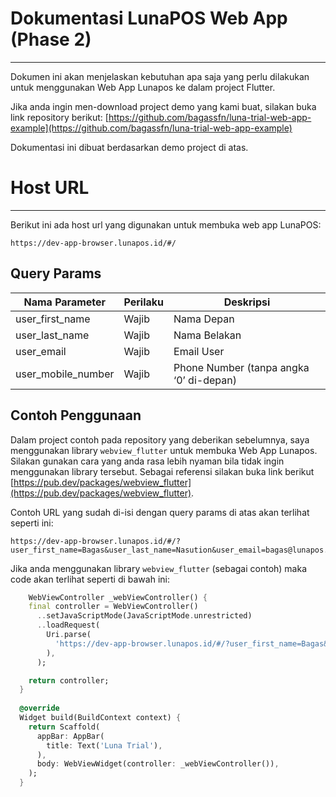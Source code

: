 # Dokumentasi LunaPOS Web App (Phase 2)

---

Dokumen ini akan menjelaskan kebutuhan apa saja yang perlu dilakukan untuk menggunakan Web App Lunapos ke dalam project Flutter.

Jika anda ingin men-download project demo yang kami buat, silakan buka link repository berikut: [https://github.com/bagassfn/luna-trial-web-app-example](https://github.com/bagassfn/luna-trial-web-app-example)

Dokumentasi ini dibuat berdasarkan demo project di atas.

# Host URL

---

Berikut ini ada host url yang digunakan untuk membuka web app LunaPOS:

```
https://dev-app-browser.lunapos.id/#/
```

## Query Params

| Nama Parameter     | Perilaku | Deskripsi                               |
| ------------------ | -------- | --------------------------------------- |
| user_first_name    | Wajib    | Nama Depan                              |
| user_last_name     | Wajib    | Nama Belakan                            |
| user_email         | Wajib    | Email User                              |
| user_mobile_number | Wajib    | Phone Number (tanpa angka ‘0’ di-depan) |

## Contoh Penggunaan

Dalam project contoh pada repository yang deberikan sebelumnya, saya menggunakan library `webview_flutter` untuk membuka Web App Lunapos. Silakan gunakan cara yang anda rasa lebih nyaman bila tidak ingin menggunakan library tersebut. Sebagai referensi silakan buka link berikut [https://pub.dev/packages/webview_flutter](https://pub.dev/packages/webview_flutter).

Contoh URL yang sudah di-isi dengan query params di atas akan terlihat seperti ini:

```
https://dev-app-browser.lunapos.id/#/?user_first_name=Bagas&user_last_name=Nasution&user_email=bagas@lunapos.com&user_mobile_number=08121213112
```

Jika anda menggunakan library `webview_flutter` (sebagai contoh) maka code akan terlihat seperti di bawah ini:

```dart
	WebViewController _webViewController() {
    final controller = WebViewController()
      ..setJavaScriptMode(JavaScriptMode.unrestricted)
      ..loadRequest(
        Uri.parse(
          'https://dev-app-browser.lunapos.id/#/?user_first_name=Bagas&user_last_name=Nasution&user_email=bagas@lunapos.com&user_mobile_number=08121213112'
        ),
      );

    return controller;
  }
  
  @override
  Widget build(BuildContext context) {
    return Scaffold(
      appBar: AppBar(
        title: Text('Luna Trial'),
      ),
      body: WebViewWidget(controller: _webViewController()),
    );
  }
```